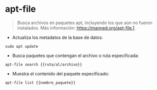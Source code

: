 # apt-file

> Busca archivos en paquetes apt, incluyendo los que aún no fueron instalados.
> Más información: <https://manned.org/apt-file.1>.

- Actualiza los metadatos de la base de datos:

`sudo apt update`

- Busca paquetes que contengan el archivo o ruta especificada:

`apt-file search {{ruta/al/archivo}}`

- Muestra el contenido del paquete especificado:

`apt-file list {{nombre_paquete}}`
